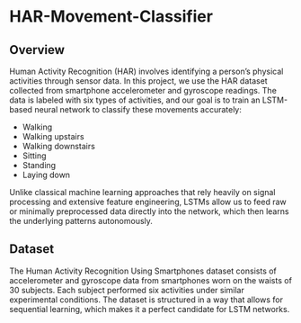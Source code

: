 # HAR-Movement-Classifier
## Overview 
Human Activity Recognition (HAR) involves identifying a person’s physical activities through sensor data. In this project, we use the HAR dataset collected from smartphone accelerometer and gyroscope readings. The data is labeled with six types of activities, and our goal is to train an LSTM-based neural network to classify these movements accurately:

- Walking
- Walking upstairs
- Walking downstairs
- Sitting
- Standing
- Laying down
  
Unlike classical machine learning approaches that rely heavily on signal processing and extensive feature engineering, LSTMs allow us to feed raw or minimally preprocessed data directly into the network, which then learns the underlying patterns autonomously.

## Dataset 
The Human Activity Recognition Using Smartphones dataset consists of accelerometer and gyroscope data from smartphones worn on the waists of 30 subjects. Each subject performed six activities under similar experimental conditions. The dataset is structured in a way that allows for sequential learning, which makes it a perfect candidate for LSTM networks.
